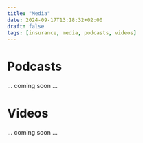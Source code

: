 ```yaml
---
title: "Media"
date: 2024-09-17T13:18:32+02:00
draft: false 
tags: [insurance, media, podcasts, videos] 
---
```


# Podcasts 
... coming soon ...

# Videos 
... coming soon ...

